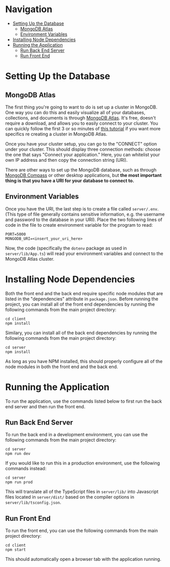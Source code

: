 # Navigation

- [Setting Up the Database](#Setting-Up-the-Database)
  - [MongoDB Atlas](#MongoDB-Atlas)
  - [Environment Variables](#Environment-Variables)
- [Installing Node Dependencies](#Installing-Node-Dependencies)
- [Running the Application](#Running-the-Application)
  - [Run Back End Server](#Run-Back-End-Server)
  - [Run Front End](#Run-Front-End)

# Setting Up the Database

## MongoDB Atlas

The first thing you're going to want to do is set up a cluster in MongoDB. One way you can do this and easily visualize all of your databases, collections, and documents is through [MongoDB Atlas](http://cloud.mongodb.com/). It's free, doesn't require a download, and allows you to easily connect to your cluster. You can quickly follow the first 3 or so minutes of [this tutorial](https://youtu.be/7CqJlxBYj-M?t=293) if you want more specifics re creating a cluster in MongoDB Atlas.

Once you have your cluster setup, you can go to the "CONNECT" option under your cluster. This should display three connection methods: choose the one that says "Connect your application." Here, you can whitelist your own IP address and then copy the connection string (URI).

There are other ways to set up the MongoDB database, such as through [MongoDB Compass](https://www.mongodb.com/products/compass) or other desktop applications, but **the most important thing is that you have a URI for your database to connect to.**

## Environment Variables

Once you have the URI, the last step is to create a file called <code>server/.env</code>. (This type of file generally contains sensitive information, e.g. the username and password to the database in your URI). Place the two following lines of code in the file to create environment variable for the program to read:

```
PORT=5000
MONGODB_URI=<insert_your_uri_here>
```

Now, the code (specifically the <code>dotenv</code> package as used in <code>server/lib/App.ts</code>) will read your environment variables and connect to the MongoDB Atlas cluster.

# Installing Node Dependencies

Both the front end and the back end require specific node modules that are listed in the "dependencies" attribute in <code>package.json</code>. Before running the project, you can install all of the front end dependencies by running the following commands from the main project directory:

```
cd client
npm install
```

Similary, you can install all of the back end dependencies by running the following commands from the main project directory:

```
cd server
npm install
```

As long as you have NPM installed, this should properly configure all of the node modules in both the front end and the back end.

# Running the Application

To run the application, use the commands listed below to first run the back end server and then run the front end.

## Run Back End Server

To run the back end in a development environment, you can use the following commands from the main project directory:

```
cd server
npm run dev
```

If you would like to run this in a production environment, use the following commands instead:

```
cd server
npm run prod
```

This will translate all of the TypeScript files in <code>server/lib/</code> into Javascript files located in <code>server/dist/</code> based on the compiler options in <code>server/lib/tsconfig.json</code>.

## Run Front End

To run the front end, you can use the following commands from the main project directory:

```
cd client
npm start
```

This should automatically open a browser tab with the application running.
